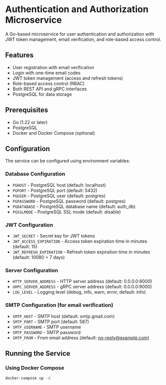# Authentication and Authorization Microservice

A Go-based microservice for user authentication and authorization with JWT token management, email verification, and role-based access control.

## Features

- User registration with email verification
- Login with one-time email codes
- JWT token management (access and refresh tokens)
- Role-based access control (RBAC)
- Both REST API and gRPC interfaces
- PostgreSQL for data storage

## Prerequisites

- Go (1.22 or later)
- PostgreSQL
- Docker and Docker Compose (optional)

## Configuration

The service can be configured using environment variables:

### Database Configuration

- `PGHOST` - PostgreSQL host (default: localhost)
- `PGPORT` - PostgreSQL port (default: 5432)
- `PGUSER` - PostgreSQL user (default: postgres)
- `PGPASSWORD` - PostgreSQL password (default: postgres)
- `PGDATABASE` - PostgreSQL database name (default: auth_db)
- `PGSSLMODE` - PostgreSQL SSL mode (default: disable)

### JWT Configuration

- `JWT_SECRET` - Secret key for JWT tokens
- `JWT_ACCESS_EXPIRATION` - Access token expiration time in minutes (default: 15)
- `JWT_REFRESH_EXPIRATION` - Refresh token expiration time in minutes (default: 10080 = 7 days)

### Server Configuration

- `HTTP_SERVER_ADDRESS` - HTTP server address (default: 0.0.0.0:8000)
- `GRPC_SERVER_ADDRESS` - gRPC server address (default: 0.0.0.0:9000)
- `LOG_LEVEL` - Logging level (debug, info, warn, error, default: info)

### SMTP Configuration (for email verification)

- `SMTP_HOST` - SMTP host (default: smtp.gmail.com)
- `SMTP_PORT` - SMTP port (default: 587)
- `SMTP_USERNAME` - SMTP username
- `SMTP_PASSWORD` - SMTP password
- `SMTP_FROM` - From email address (default: no-reply@example.com)

## Running the Service

### Using Docker Compose

```bash
docker-compose up -d
